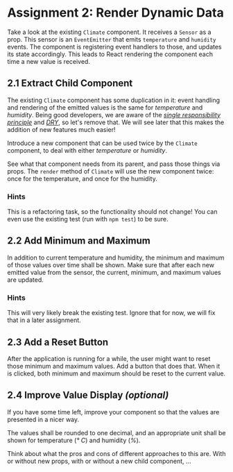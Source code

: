 # Assignment 2: Render Dynamic Data

Take a look at the existing `Climate` component. It receives a `Sensor` as a
prop. This sensor is an `EventEmitter` that emits `temperature` and `humidity`
events. The component is registering event handlers to those, and updates its
state accordingly. This leads to React rendering the component each time a new
value is received.

## 2.1 Extract Child Component

The existing `Climate` component has some duplication in it: event handling and
rendering of the emitted values is the same for *temperature* and *humidity*.
Being good developers, we are aware of the
[*single responsibility principle*](https://en.wikipedia.org/wiki/Single-responsibility_principle)
and [*DRY*](https://en.wikipedia.org/wiki/Don%27t_repeat_yourself), so let's
remove that. We will see later that this makes the addition of new features much
easier!

Introduce a new component that can be used twice by the `Climate` component, to
deal with either *temperature* or *humidity*.

See what that component needs from its parent, and pass those things via props.
The `render` method of `Climate` will use the new component twice: once for the
temperature, and once for the humidity.

### Hints

This is a refactoring task, so the functionality should not change! You can even
use the existing test (run with `npm test`) to be sure.

## 2.2 Add Minimum and Maximum

In addition to current temperature and humidity, the minimum and maximum of
those values over time shall be shown. Make sure that after each new emitted
value from the sensor, the current, minimum, and maximum values are updated.

### Hints

This will very likely break the existing test. Ignore that for now, we will fix
that in a later assignment.

## 2.3 Add a Reset Button

After the application is running for a while, the user might want to reset those
minimum and maximum values. Add a button that does that. When it is clicked,
both minimum and maximum should be reset to the current value.

## 2.4 Improve Value Display *(optional)*

If you have some time left, improve your component so that the values are
presented in a nicer way.

The values shall be rounded to one decimal, and an appropriate unit shall be
shown for temperature (*° C*) and humidity (*%*).

Think about what the pros and cons of different approaches to this are.
With or without new props, with or without a new child component, …
